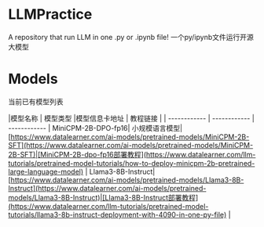 # LLMPractice
A repository that run LLM in one .py or .ipynb file!
一个py/ipynb文件运行开源大模型


# Models

当前已有模型列表

|模型名称 | 模型类型 |模型信息卡地址 | 教程链接 |
| ------------ | ------------ | ------------ |
MiniCPM-2B-DPO-fp16| 小规模语言模型| [https://www.datalearner.com/ai-models/pretrained-models/MiniCPM-2B-SFT](https://www.datalearner.com/ai-models/pretrained-models/MiniCPM-2B-SFT)|[MiniCPM-2B-dpo-fp16部署教程](https://www.datalearner.com/llm-tutorials/pretrained-model-tutorials/how-to-deploy-minicpm-2b-pretrained-large-language-model) |
Llama3-8B-Instruct| [https://www.datalearner.com/ai-models/pretrained-models/Llama3-8B-Instruct](https://www.datalearner.com/ai-models/pretrained-models/Llama3-8B-Instruct)|[Llama3-8B-Instruct部署教程](https://www.datalearner.com/llm-tutorials/pretrained-model-tutorials/llama3-8b-instruct-deployment-with-4090-in-one-py-file) |
